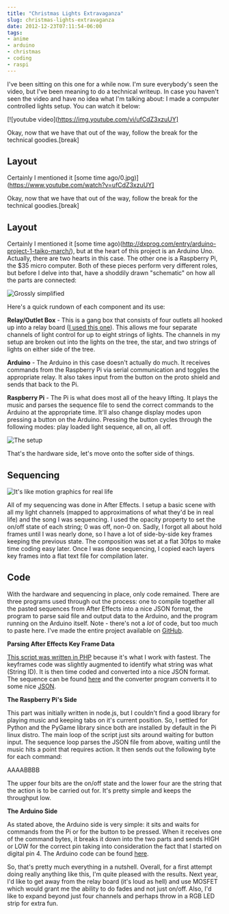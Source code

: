 ```yaml
---
title: "Christmas Lights Extravaganza"
slug: christmas-lights-extravaganza
date: 2012-12-23T07:11:54-06:00
tags:
- anime
- arduino
- christmas
- coding
- raspi
---
```

I've been sitting on this one for a while now. I'm sure everybody's seen the video, but I've been meaning to do a technical writeup. In case you haven't seen the video and have no idea what I'm talking about: I made a computer controlled lights setup. You can watch it below:

[![youtube video](https://img.youtube.com/vi/ufCdZ3xzuUY]

Okay, now that we have that out of the way, follow the break for the technical goodies.[break]

## Layout

Certainly I mentioned it [some time ago/0.jpg)](https://www.youtube.com/watch?v=ufCdZ3xzuUY]

Okay, now that we have that out of the way, follow the break for the technical goodies.[break]

## Layout

Certainly I mentioned it [some time ago)(http://dxprog.com/entry/arduino-project-1-taiko-march/), but at the heart of this project is an Arduino Uno. Actually, there are two hearts in this case. The other one is a Raspberry Pi, the $35 micro computer. Both of these pieces perform very different roles, but before I delve into that, have a shoddily drawn "schematic" on how all the parts are connected:

![](http://images.dxprog.com/blog/tree_lights_schematic.jpg "Grossly simplified")

Here's a quick rundown of each component and its use:

**Relay/Outlet Box** - This is a gang box that consists of four outlets all hooked up into a relay board ([I used this one](http://www.amazon.com/SainSmart-4-Channel-Relay-Module-Arduino/dp/B0057OC5O8/ref=sr_1_2?ie=UTF8&amp;amp;amp;amp;qid=1356312659&amp;amp;amp;amp;sr=8-2&amp;amp;amp;amp;keywords=relay+board)). This allows me four separate channels of light control for up to eight strings of lights. The channels in my setup are broken out into the lights on the tree, the star, and two strings of lights on either side of the tree.

**Arduino** - The Arduino in this case doesn't actually do much. It receives commands from the Raspberry Pi via serial communication and toggles the appropriate relay. It also takes input from the button on the proto shield and sends that back to the Pi.

**Raspberry Pi** - The Pi is what does most all of the heavy lifting. It plays the music and parses the sequence file to send the correct commands to the Arduino at the appropriate time. It'll also change display modes upon pressing a button on the Arduino. Pressing the button cycles through the following modes: play loaded light sequence, all on, all off.

![](http://images.dxprog.com/blog/tree_lights_hardware.jpg "The setup")

That's the hardware side, let's move onto the softer side of things.

## Sequencing

![](http://images.dxprog.com/blog/tree_lights_after_effects.jpg "It's like motion graphics for real life")

All of my sequencing was done in After Effects. I setup a basic scene with all my light channels (mapped to approximations of what they'd be in real life) and the song I was sequencing. I used the opacity property to set the on/off state of each string; 0 was off, non-0 on. Sadly, I forgot all about hold frames until I was nearly done, so I have a lot of side-by-side key frames keeping the previous state. The composition was set at a flat 30fps to make time coding easy later. Once I was done sequencing, I copied each layers key frames into a flat text file for compilation later.

## Code

With the hardware and sequencing in place, only code remained. There are three programs used through out the process: one to compile together all the pasted sequences from After Effects into a nice JSON format, the program to parse said file and output data to the Arduino, and the program running on the Arduino itself. Note - there's not a _lot_ of code, but too much to paste here. I've made the entire project available on [GitHub](https://github.com/dxprog/ChristmasLights).

**Parsing After Effects Key Frame Data**

[This script was written in PHP](https://github.com/dxprog/ChristmasLights/blob/master/compile.php) because it's what I work with fastest. The keyframes code was slightly augmented to identify what string was what (String ID). It is then time coded and converted into a nice JSON format. The sequence can be found [here](https://github.com/dxprog/ChristmasLights/blob/master/holy_night.txt) and the converter program converts it to some nice [JSON](https://raw.github.com/dxprog/ChristmasLights/master/holy_night.js).

**The Raspberry Pi's Side**

This part was initially written in node.js, but I couldn't find a good library for playing music and keeping tabs on it's current position. So, I settled for Python and the PyGame library since both are installed by default in the Pi linux distro. The main loop of the script just sits around waiting for button input. The sequence loop parses the JSON file from above, waiting until the music hits a point that requires action. It then sends out the following byte for each command:

AAAABBBB

The upper four bits are the on/off state and the lower four are the string that the action is to be carried out for. It's pretty simple and keeps the throughput low.

**The Arduino Side**

As stated above, the Arduino side is very simple: it sits and waits for commands from the Pi or for the button to be pressed. When it receives one of the command bytes, it breaks it down into the two parts and sends HIGH or LOW for the correct pin taking into consideration the fact that I started on digital pin 4. The Arduino code can be found [here](https://github.com/dxprog/ChristmasLights/blob/master/controller.ino).

So, that's pretty much everything in a nutshell. Overall, for a first attempt doing really anything like this, I'm quite pleased with the results. Next year, I'd like to get away from the relay board (it's loud as hell) and use MOSFET which would grant me the ability to do fades and not just on/off. Also, I'd like to expand beyond just four channels and perhaps throw in a RGB LED strip for extra fun.
